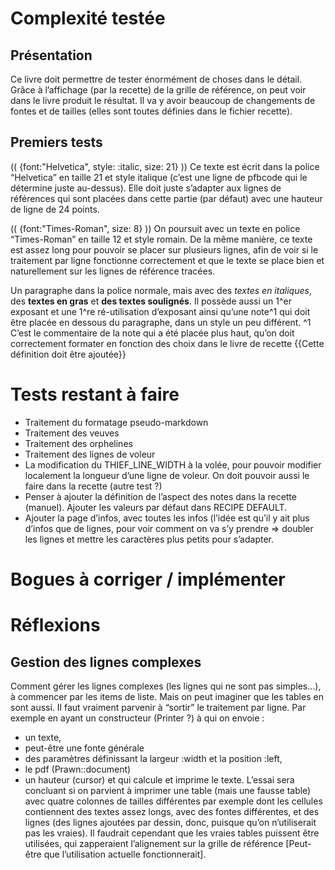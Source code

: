 # Complexité testée

## Présentation
Ce livre doit permettre de tester énormément de choses dans le détail. Grâce à l’affichage (par la recette) de la grille de référence, on peut voir dans le livre produit le résultat. Il va y avoir beaucoup de changements de fontes et de tailles (elles sont toutes définies dans le fichier recette).

## Premiers tests
(( {font:"Helvetica", style: :italic, size: 21} ))
Ce texte est écrit dans la police “Helvetica” en taille 21 et style italique (c’est une ligne de pfbcode qui le détermine juste au-dessus). Elle doit juste s’adapter aux lignes de références qui sont placées dans cette partie (par défaut) avec une hauteur de ligne de 24 points.

(( {font:"Times-Roman", size: 8} ))
On poursuit avec un texte en police “Times-Roman” en taille 12 et style romain. De la même manière, ce texte est assez long pour pouvoir se placer sur plusieurs lignes, afin de voir si le traitement par ligne fonctionne correctement et que le texte se place bien et naturellement sur les lignes de référence tracées.

Un paragraphe dans la police normale, mais avec des *textes en italiques*, des **textes en gras** et __des textes soulignés__. Il possède aussi un 1^er exposant et une 1^re ré-utilisation d’exposant ainsi qu’une note^1 qui doit être placée en dessous du paragraphe, dans un style un peu différent.
^1 C’est le commentaire de la note qui a été placée plus haut, qu’on doit correctement formater en fonction des choix dans le livre de recette {{Cette définition doit être ajoutée}}

# Tests restant à faire

* Traitement du formatage pseudo-markdown
* Traitement des veuves
* Traitement des orphelines
* Traitement des lignes de voleur
* La modification du THIEF_LINE_WIDTH à la volée, pour pouvoir modifier localement la longueur d’une ligne de voleur. On doit pouvoir aussi le faire dans la recette (autre test ?)
* Penser à ajouter la définition de l’aspect des notes dans la recette (manuel). Ajouter les valeurs par défaut dans RECIPE DEFAULT.
* Ajouter la page d’infos, avec toutes les infos (l’idée est qu’il y ait plus d’infos que de lignes, pour voir comment on va s’y prendre => doubler les lignes et mettre les caractères plus petits pour s’adapter.

# Bogues à corriger / implémenter


# Réflexions
## Gestion des lignes complexes
Comment gérer les lignes complexes (les lignes qui ne sont pas simples…), à commencer par les items de liste. Mais on peut imaginer que les tables en sont aussi. Il faut vraiment parvenir à “sortir” le traitement par ligne. Par exemple en ayant un constructeur (Printer ?) à qui on envoie :
* un texte,
* peut-être une fonte générale
* des paramètres définissant la largeur :width et la position :left,
* le pdf (Prawn::document)
* un hauteur (cursor)
et qui calcule et imprime le texte. L’essai sera concluant si on parvient à imprimer une table (mais une fausse table) avec quatre colonnes de tailles différentes par exemple dont les cellules contiennent des textes assez longs, avec des fontes différentes, et des lignes (des lignes ajoutées par dessin, donc, puisque qu’on n’utiliserait pas les vraies).
Il faudrait cependant que les vraies tables puissent être utilisées, qui zapperaient l’alignement sur la grille de référence [Peut-être que l’utilisation actuelle fonctionnerait].
